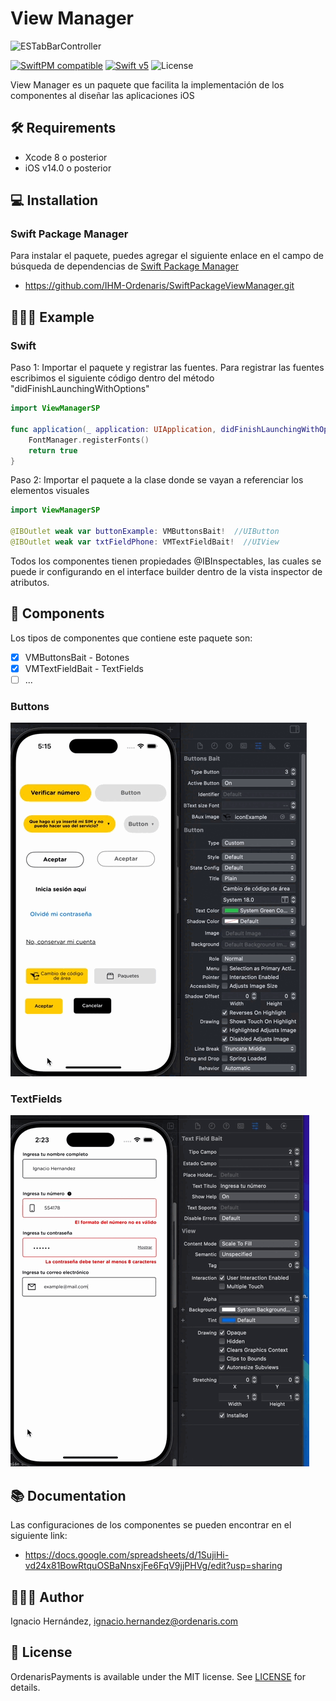 # View Manager

![ESTabBarController](https://ordenaris.com/img/logo.png)

[![SwiftPM compatible](https://img.shields.io/badge/SwiftPM-compatible-orange.svg)](#swift-package-manager)
[![Swift v5](https://img.shields.io/badge/Swift-5-orange.svg?style=flat)](https://developer.apple.com/swift/)
![License](http://img.shields.io/badge/License-MIT-green.svg?style=flat)

View Manager es un paquete que facilita la implementación de los componentes al diseñar las aplicaciones iOS

## 🛠️ Requirements
* Xcode 8 o posterior
* iOS v14.0 o posterior

## 💻 Installation
### Swift Package Manager

Para instalar el paquete, puedes agregar el siguiente enlace en el campo de búsqueda de dependencias de [Swift Package Manager](https://swift.org/package-manager/)

* <https://github.com/IHM-Ordenaris/SwiftPackageViewManager.git>

## 👨🏻‍🏫 Example

### Swift

Paso 1:
Importar el paquete y registrar las fuentes.
Para registrar las fuentes escribimos el siguiente código dentro del método "didFinishLaunchingWithOptions"

``` swift
import ViewManagerSP

func application(_ application: UIApplication, didFinishLaunchingWithOptions launchOptions: [UIApplication.LaunchOptionsKey: Any]?) -> Bool {
    FontManager.registerFonts()
    return true
}
```

Paso 2:
Importar el paquete a la clase donde se vayan a referenciar los elementos visuales

``` swift
import ViewManagerSP
    
@IBOutlet weak var buttonExample: VMButtonsBait!  //UIButton
@IBOutlet weak var txtFieldPhone: VMTextFieldBait!  //UIView
``` 
    
Todos los componentes tienen propiedades @IBInspectables, las cuales se puede ir configurando en el interface builder dentro de la vista inspector de atributos.

## 🧩 Components
Los tipos de componentes que contiene este paquete son:

- [x] VMButtonsBait - Botones
- [x] VMTextFieldBait - TextFields
- [ ] ...
    
### Buttons
![](ButtosSP.gif)

### TextFields
![](TextFieldsSP.gif)

## 📚 Documentation
Las configuraciones de los componentes se pueden encontrar en el siguiente link:

* <https://docs.google.com/spreadsheets/d/1SujiHi-vd24x81BowRtquOSBaNnsxjFe6FqV9jjPHVg/edit?usp=sharing>
    
## 👨🏻‍💻 Author
Ignacio Hernández, ignacio.hernandez@ordenaris.com

## 📄 License
OrdenarisPayments is available under the MIT license.
See [LICENSE](./LICENSE) for details.
